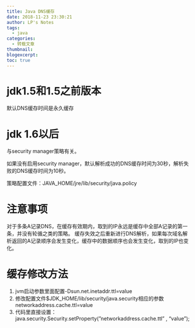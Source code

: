 ```yaml
---
title: Java DNS缓存
date: 2018-11-23 23:30:21
author: LP's Notes
tags:
  - java
categories:
  - 转载文章
thumbnail:
blogexcerpt:
toc: true
---
```


# jdk1.5和1.5之前版本

默认DNS缓存时间是永久缓存

# jdk 1.6以后

与security manager策略有关。

如果没有启用security manager，默认解析成功的DNS缓存时间为30秒，解析失败的DNS缓存时间为10秒。

策略配置文件：JAVA_HOME/jre/lib/security/java.policy

# 注意事项

对于多条A记录DNS，在缓存有效期内，取到的IP永远是缓存中全部A记录的第一条，并没有轮循之类的策略。
缓存失效之后重新进行DNS解析，如果每次域名解析返回的A记录顺序会发生变化，缓存中的数据顺序也会发生变化，取到的IP也变化。

# 缓存修改方法

1.	jvm启动参数里面配置-Dsun.net.inetaddr.ttl=value
2.	修改配置文件$JDK_HOME/lib/security/java.security相应的参数networkaddress.cache.ttl=value
3.	代码里直接设置：java.security.Security.setProperty(”networkaddress.cache.ttl” , “value”);
